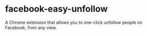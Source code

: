 # facebook-easy-unfollow
A Chrome extension that allows you to one-click unfollow people on Facebook, from any view.
